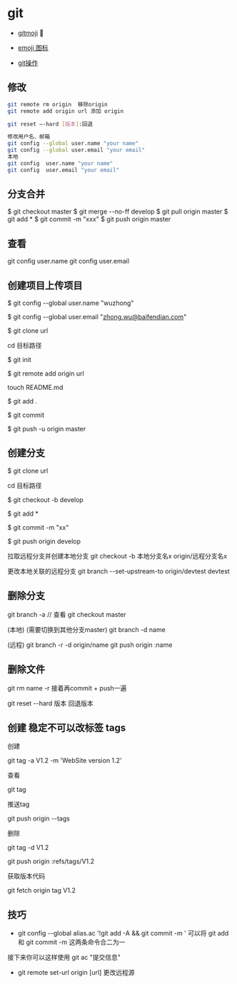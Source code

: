 # git

- [gitmoji](https://gitmoji.carloscuesta.me/) :art:

- [emoji 图标](https://github.com/scotch-io/All-Github-Emoji-Icons)

- [git操作](http://www.bootcss.com/p/git-guide/)

## 修改

```sh
git remote rm origin  移除origin
git remote add origin url 添加 origin

git reset –-hard [版本]:回退

修改用户名、邮箱
git config --global user.name "your name"
git config --global user.email "your email"
本地
git config  user.name "your name"
git config  user.email "your email"

```

## 分支合并

$ git checkout master
$ git merge --no-ff develop
$ git pull origin master
$ git add *
$ git commit -m "xxx"
$ git push origin master

## 查看

git config user.name
git config user.email

## 创建项目上传项目

$ git config --global user.name "wuzhong"

$ git config --global user.email "zhong.wu@baifendian.com"

$ git clone url

cd  目标路径

$ git init

$ git remote add origin url

touch README.md

$ git add .

$ git commit  

$ git push -u origin master

## 创建分支

$ git clone url

cd 目标路径

$ git checkout -b develop

$ git add *

$ git commit -m "xx"

$ git push origin develop

拉取远程分支并创建本地分支
git checkout -b 本地分支名x origin/远程分支名x

更改本地关联的远程分支
git branch --set-upstream-to origin/devtest devtest

## 删除分支

git  branch -a  // 查看
git checkout master

(本地)
(需要切换到其他分支master)
git branch -d  name

(远程)
git branch -r -d origin/name
git push origin :name

## 删除文件

git rm name -r
接着再commit + push一遍

git reset --hard 版本 回退版本

## 创建 稳定不可以改标签 tags

创建

git tag -a V1.2 -m 'WebSite version 1.2'

查看

git tag

推送tag

git push origin --tags

删除

git tag -d V1.2

git push origin :refs/tags/V1.2

获取版本代码

git fetch origin tag V1.2

## 技巧

- git config --global alias.ac '!git add -A && git commit -m ' 可以将 git add 和 git commit -m 这两条命令合二为一

接下来你可以这样使用 git ac "提交信息"

- git remote set-url origin [url] 更改远程源
